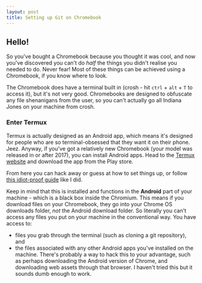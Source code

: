 ```yaml
---
layout: post
title: Setting up Git on Chromebook
---
```


## Hello!

So you've bought a Chromebook because you thought it was cool, and now you've discovered you can't do _half_ the things you didn't realise you needed to do. Never fear! Most of these things can be achieved using a Chromebook, if you know where to look.

The Chromebook does have a terminal built in (crosh - hit ```ctrl``` + ```alt``` + ```T``` to access it), but it's not very good. Chromebooks are designed to obfuscate any file shenanigans from the user, so you can't actually go all Indiana Jones on your machine from crosh.

### Enter Termux

Termux is actually designed as an Android app, which means it's designed for people who are so terminal-obsessed that they want it on their phone. Jeez. Anyway, if you've got a relatively new Chromebook (your model was released in or after 2017), you can install Android apps. Head to the [Termux website](https://termux.com/) and download the app from the Play store.

From here you can hack away or guess at how to set things up, or follow [this idiot-proof guide](https://pedronveloso.com/proper-git-client-android/) like I did.

Keep in mind that this is installed and functions in the **Android** part of your machine - which is a black box inside the Chromium. This means if you download files on your Chromebook, they go into your Chrome OS downloads folder, _not_ the Android download folder. So literally you can't access any files you put on your machine in the conventional way. You have access to:
* files you grab through the terminal (such as cloning a git repository), and
* the files associated with any other Android apps you've installed on the machine. There's probably a way to hack this to your advantage, such as perhaps downloading the Android version of Chrome, and downloading web assets through that browser. I haven't tried this but it sounds dumb enough to work.

